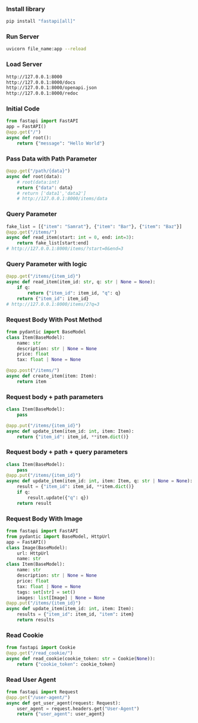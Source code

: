 ### Install library
```bash
pip install "fastapi[all]"
```
### Run Server
```bash
uvicorn file_name:app --reload
```
### Load Server
```bash
http://127.0.0.1:8000
http://127.0.0.1:8000/docs
http://127.0.0.1:8000/openapi.json
http://127.0.0.1:8000/redoc
```
### Initial Code
```py
from fastapi import FastAPI
app = FastAPI()
@app.get("/")
async def root():
    return {"message": "Hello World"}
```
### Pass Data with Path Parameter
```py
@app.get("/path/{data}")
async def root(data):
    # root(data:int)
    return {"data": data}
    # return ['data1','data2']
    # http://127.0.0.1:8000/items/data
```

### Query Parameter
```py
fake_list = [{"item": "Samrat"}, {"item": "Bar"}, {"item": "Baz"}]
@app.get("/items/")
async def read_item(start: int = 0, end: int=3):
    return fake_list[start:end]
# http://127.0.0.1:8000/items/?start=0&end=3
```
### Query Parameter with logic
```py
@app.get("/items/{item_id}")
async def read_item(item_id: str, q: str | None = None):
    if q:
        return {"item_id": item_id, "q": q}
    return {"item_id": item_id}
# http://127.0.0.1:8000/items/2?q=3
```
### Request Body With Post Method
```py
from pydantic import BaseModel
class Item(BaseModel):
    name: str
    description: str | None = None
    price: float
    tax: float | None = None

@app.post("/items/")
async def create_item(item: Item):
    return item
```

### Request body + path parameters
```py
class Item(BaseModel):
    pass

@app.put("/items/{item_id}")
async def update_item(item_id: int, item: Item):
    return {"item_id": item_id, **item.dict()}
```
### Request body + path + query parameters
```py
class Item(BaseModel):
    pass
@app.put("/items/{item_id}")
async def update_item(item_id: int, item: Item, q: str | None = None):
    result = {"item_id": item_id, **item.dict()}
    if q:
        result.update({"q": q})
    return result
```
### Request Body With Image
```py
from fastapi import FastAPI
from pydantic import BaseModel, HttpUrl
app = FastAPI()
class Image(BaseModel):
    url: HttpUrl
    name: str
class Item(BaseModel):
    name: str
    description: str | None = None
    price: float
    tax: float | None = None
    tags: set[str] = set()
    images: list[Image] | None = None
@app.put("/items/{item_id}")
async def update_item(item_id: int, item: Item):
    results = {"item_id": item_id, "item": item}
    return results
```
### Read Cookie
```py
from fastapi import Cookie
@app.get("/read_cookie/")
async def read_cookie(cookie_token: str = Cookie(None)):
    return {"cookie_token": cookie_token}
```
### Read User Agent
```py
from fastapi import Request
@app.get("/user-agent/")
async def get_user_agent(request: Request):
    user_agent = request.headers.get("User-Agent")
    return {"user_agent": user_agent}
```
